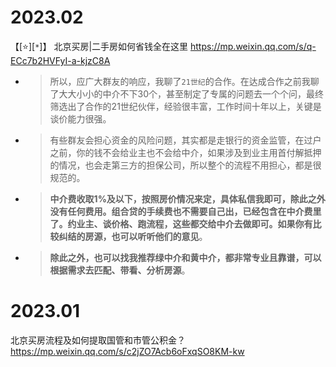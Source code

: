 
# 2023.02

【[:star:][`*`]】 北京买房|二手房如何省钱全在这里 https://mp.weixin.qq.com/s/q-ECc7b2HVFyI-a-kjzC8A
- > 所以，应广大群友的响应，我聊了`21世纪`的合作。在达成合作之前我聊了大大小小的中介不下30个，甚至制定了专属的问题去一个个问，最终筛选出了合作的21世纪伙伴，经验很丰富，工作时间十年以上，关键是谈价能力很强。
- > 有些群友会担心资金的风险问题，其实都是走银行的资金监管，在过户之前，你的钱不会给业主也不会给中介，如果涉及到业主用首付解抵押的情况，也会走第三方的担保公司，所以整个的流程不用担心，都是很规范的。
- > **中介费收取1%及以下，按照房价情况来定，具体私信我即可，除此之外没有任何费用。组合贷的手续费也不需要自己出，已经包含在中介费里了。约业主、谈价格、跑流程，这些都交给中介去做即可。如果你有比较纠结的房源，也可以听听他们的意见**。
- > **除此之外，也可以找我推荐绿中介和黄中介，都非常专业且靠谱，可以根据需求去匹配、带看、分析房源**。

# 2023.01

北京买房流程及如何提取国管和市管公积金？ https://mp.weixin.qq.com/s/c2jZO7Acb6oFxqSO8KM-kw
